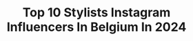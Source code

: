 ---
title: Top 10 Stylists Instagram Influencers In Belgium In 2024
description: >-
  Find top stylists Instagram influencers in Belgium in 2024. Most popular hashtags: #fashion #instagood #style #ootd.
platform: Instagram
hits: 10
text_top: Discover the best Instagram profiles on inBeat.
text_bottom: Our platform has 10 Instagram influencers like this in Belgium for you to pitch.
profiles:
  - username: "naturellebynatalia"
    fullname: >-
      Naturelle by Natalia
    bio: >-
      ♡sugar free is The New Black♡📚 nutrition♡freelance food stylist & recipe developer♡ceramics, soaps♡traveller(39 countries so far) Belgium
    location: "Belgium"
    followers: 11614
    engagement: 590
    commentsToLikes: 0.208017
    id: ck5c0dklqsxlt0i115g2doh5u
    verified: false
    hashtags: "#soapmaking, #eatcaptureshare, #bakeitforward, #foodartproject"
  - username: "maigalal"
    fullname: >-
      maigalal
    bio: >-
      Costume designer & stylist for the golden parade 🇪🇬 -Celebrity stylist - Costumes making for movies - Fashion consultant And mother to 3 loving angels
    location: "Belgium"
    followers: 254675
    engagement: 83
    commentsToLikes: 0.018382
    id: ck138ljxigto50i19p20lej33
    verified: false
    hashtags: "#egyptiancelebrity, #photoshoot, #fashion, #fashionstylist"
  - username: "looksoflena"
    fullname: >-
      Lena  ◡̈  𝚙𝚎𝚛𝚜𝚘𝚗𝚊𝚕 𝚜𝚝𝚢𝚕𝚒𝚜𝚝
    bio: >-
      ⊹ 𝚕𝚎𝚗𝚊 𝚜𝚝𝚒𝚓𝚕𝚊𝚍𝚟𝚒𝚎𝚜 - styling & shopping ⊹ 𝚏𝚊𝚜𝚑𝚒𝚘𝚗 𝚕𝚊𝚋𝚎𝚕 @held.antwerp ⊹ all about fashion & styling ⊹ beauty - lifestyle ✉ lena@looksoflena.be / DM
    location: "Belgium"
    followers: 36899
    engagement: 189
    commentsToLikes: 0.164937
    id: ck55mnwyp4d7t0i11b6b9rahg
    verified: false
    hashtags: "#holiday, #travelgram, #instafashion, #sunshine"
  - username: "suitspirit"
    fullname: >-
      Stefaan 🇧🇪
    bio: >-
      Belgium based contemporary gentleman. Train Driver @nmbs.be 🚂 Follow my train adventures on @trainspirit
    location: "Belgium"
    followers: 9750
    engagement: 461
    commentsToLikes: 0.062207
    id: ck8tc42mmy7fi0j78b96spr90
    verified: false
    hashtags: "#airtie, #bespokefashion, #fashion, #style"
  - username: "sixobject"
    fullname: >-
      NOVA W.
    bio: >-
      BA Photography MA Cultural Studies creation + curation 🄾🄱🄹🄴🄲🅃🅂 of my affection & fascination 🤍🪐🍸🐩 ⠀ ✈︎: 37 countries visited
    location: "Belgium"
    followers: 11545
    engagement: 1328
    commentsToLikes: 0.225513
    id: cld8ldtjgdfpj0j08pp9d6g20
    verified: false
    hashtags: "#love, #aestheticedits, #gemstones, #brusselsexhibition"
  - username: "tiffany_vanhille"
    fullname: >-
      𝓣𝓲𝓯𝓯𝓪𝓷𝔂 𝓥𝓪𝓷𝓱𝓲𝓵𝓵𝓮
    bio: >-
      🌈 Owner of @nailicious_bytiffany ღ 23 | Belgium | Student Crimi ღ Fashion & Food Lover Collabs: DM or Mail
    location: "Belgium"
    followers: 5371
    engagement: 173
    commentsToLikes: 0.428498
    id: ckqas82j5l0kj0j23qmzbulnr
    verified: false
    hashtags: "#fashionblogger, #ghent, #fashionstyle, #gent"
  - username: "jeremy.caira"
    fullname: >-
      Jeremy Caira
    bio: >-
      👤 Content Creator ! 📷 🎥 Model 🌍 TRAVEL • LIFESTYLE • FASHION • DECO • CARS ✉ Business or Collaboration : DM or Jeremy.caira@live.be
    location: "Belgium"
    followers: 44911
    engagement: 80
    commentsToLikes: 0.058426
    id: ck55ppy3wb47l0i11kufwus8h
    verified: false
    hashtags: "#travelling, #love, #spain, #blue"
  - username: "unicorns_and_fairytales"
    fullname: >-
      Nathalie De Martelaere
    bio: >-
      🌿speeltips + DIY |@out_of_the_box_play 🌿educatieve tips 🌿auteur SPEEL! 🌿activiteiten en uitstappen met kinderen 🌿eerlijk ouderschap BE0554.971.345
    location: "Belgium"
    followers: 12881
    engagement: 64
    commentsToLikes: 0.082824
    id: cl12gwayjy5280i2396faeiwx
    verified: false
    hashtags: "#reclame, #lesidee, #kidtraveler, #publiciteit"
  - username: "elyalufwa"
    fullname: >-
      ELYA 🌟
    bio: >-
      dancer⁣/choreographer⁣/model/actress owner of @customzbyel ✨ brussels⁣ 📍
    location: "Belgium"
    followers: 24997
    engagement: 691
    commentsToLikes: 0.024068
    id: ck15tn78giwzr0i19b50qweo2
    verified: false
    hashtags: "#vibe, #passion, #choreo, #belgium"
  - username: "dancelord_miracle"
    fullname: >-
      🤴🏽MoveLikeMiRACLE🦅
    bio: >-
      📍🇬🇭 Dancer | Choreographer Crdt: Beyoncé,ShattaWale,etc Mem. of @dwpacademy 🏆 Fashion @adorablecoutureusa 📢Ads | Promos💡| Private Session💃🏻 🎥YT VID⬇️
    location: "Belgium"
    followers: 41399
    engagement: 247
    commentsToLikes: 0.121266
    id: ck0vwb06wsw590i19dv9304ft
    verified: false
    hashtags: "#dancelordmiracle, #fyp, #vibes, #viral"
---